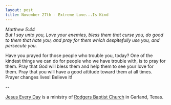 ```yaml
---
layout: post
title: November 27th - Extreme Love...Is Kind
---
```


_Matthew 5:44  
But I say unto you, Love your enemies, bless them that curse you, do
good to them that hate you, and pray for them which despitefully use
you, and persecute you._

Have you prayed for those people who trouble you, today? One of the
kindest things we can do for people who we have trouble with, is to
pray for them. Pray that God will bless them and help them to see
your love for them. Pray that you will have a good attitude toward
them at all times. Prayer changes lives! Believe it!

 --

<a href=http://jesuseveryday.net>Jesus Every Day</a> is a ministry of <a href=http://rodgersbaptist.net>Rodgers Baptist Church</a> in Garland, Texas.
